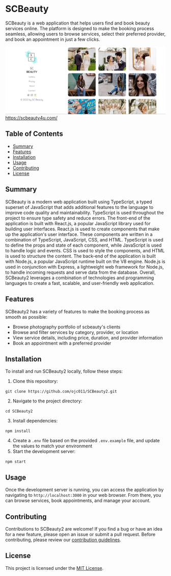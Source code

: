 # SCBeauty

SCBeauty is a web application that helps users find and book beauty services online. The platform is designed to make the booking process seamless, allowing users to browse services, select their preferred provider, and book an appointment in just a few clicks. 

![App Homepage](https://github.com/ojc011/SCBeauty2/blob/main/src/assets/images/homepageimg.png)
https://scbeauty4u.com/

## Table of Contents

- [Summary](#summary)
- [Features](#features)
- [Installation](#installation)
- [Usage](#usage)
- [Contributing](#contributing)
- [License](#license)

## Summary

SCBeauty is a modern web application built using TypeScript, a typed superset of JavaScript that adds additional features to the language to improve code quality and maintainability. TypeScript is used throughout the project to ensure type safety and reduce errors. The front-end of the application is built with React.js, a popular JavaScript library used for building user interfaces. React.js is used to create components that make up the application's user interface. These components are written in a combination of TypeScript, JavaScript, CSS, and HTML. TypeScript is used to define the props and state of each component, while JavaScript is used to handle logic and events. CSS is used to style the components, and HTML is used to structure the content. The back-end of the application is built with Node.js, a popular JavaScript runtime built on the V8 engine. Node.js is used in conjunction with Express, a lightweight web framework for Node.js, to handle incoming requests and serve data from the database. Overall, SCBeauty2 leverages a combination of technologies and programming languages to create a fast, scalable, and user-friendly web application.

## Features

SCBeauty2 has a variety of features to make the booking process as smooth as possible:

- Browse photography portfolio of scbeauty's clients
- Browse and filter services by category, provider, or location
- View service details, including price, duration, and provider information
- Book an appointment with a preferred provider

## Installation

To install and run SCBeauty2 locally, follow these steps:

1. Clone this repository:

``git clone https://github.com/ojc011/SCBeauty2.git``

2. Navigate to the project directory:

``cd SCBeauty2``

3. Install dependencies:

``npm install``

4. Create a `.env` file based on the provided `.env.example` file, and update the values to match your environment
5. Start the development server:

``npm start``


## Usage

Once the development server is running, you can access the application by navigating to `http://localhost:3000` in your web browser. From there, you can browse services, book appointments, and manage your account.

## Contributing

Contributions to SCBeauty2 are welcome! If you find a bug or have an idea for a new feature, please open an issue or submit a pull request. Before contributing, please review our [contribution guidelines](CONTRIBUTING.md).

## License

This project is licensed under the [MIT License](LICENSE).
